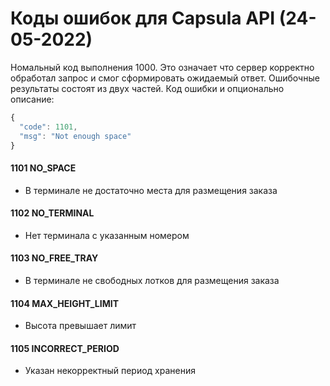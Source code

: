 # Коды ошибок для Capsula API (24-05-2022)

Номальный код выполнения 1000. Это означает что сервер корректно обработал запрос и смог сформировать ожидаемый ответ. Ошибочные результаты состоят из двух частей. Код ошибки и опционально описание:

```javascript
{
  "code": 1101,
  "msg": "Not enough space"
}
```

#### 1101 NO_SPACE

* В терминале не достаточно места для размещения заказа

#### 1102 NO_TERMINAL

* Нет терминала с указанным номером

#### 1103 NO_FREE_TRAY

* В терминале не свободных лотков для размещения заказа

#### 1104 MAX_HEIGHT_LIMIT

* Высота превышает лимит

#### 1105 INCORRECT_PERIOD

* Указан некорректный период хранения
